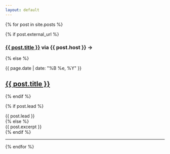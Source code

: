 ```yaml
---
layout: default
---
```


{% for post in site.posts %}

{% if post.external_url %}

<h3><a href="{{ post.external_url }}">{{ post.title }}</a> via {{ post.host }} &#8594;</h3>

{% else %}

<div class="date">{{ page.date | date: "%B %e, %Y" }}</div>
<h2><a href="{{ post.url }}">{{ post.title }}</a></h2>

{% endif %}

{% if post.lead %}
<div class="entry">{{ post.lead }}</div>
{% else %}
<div class="entry">{{ post.excerpt }}</div>
{% endif %}


<hr />
{% endfor %}